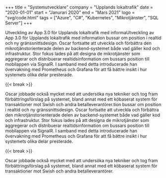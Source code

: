 +++
title = "Systemutvecklare"
company = "Upplands lokaltrafik"
date = "2020-01-01"
start = "Janurari 2020"
end = "Mars 2021"
logo = "svg/code.html"
tags = ["Azure", "C#", "Kubernetes", "Mikrotjänster", "SQL Server"]
+++

Utveckling av App 3.0 för Upplands lokaltrafik med informaUtveckling av App 3.0 för Upplands lokaltrafik med information bussar om position i realtid och ny gränssnittsdesign. Oscar fortsatte att utveckla och förbättra den mikrotjänstorienterade delen av backend-systemet både vad gäller kod och infrastruktur. Stor fokus lades på att designa de mikrotjänster som aggregerar och distribuerar realtidsinformation om bussars position till mobilappen via SignalR. I samband med detta introducerade han övervakning med Prometheus och Grafana för att få bättre insikt i hur systemets olika delar presterade. 

{{< break >}}

Oscar jobbade också mycket med att undersöka nya tekniker och tog fram förbättringsförslag på systemet, bland annat med ett köbaserat system för transaktioner mot Swish och andra betalleverantörer.tion bussar om position i realtid och ny gränssnittsdesign. Oscar fortsatte att utveckla och förbättra den mikrotjänstorienterade delen av backend-systemet både vad gäller kod och infrastruktur. Stor fokus lades på att designa de mikrotjänster som aggregerar och distribuerar realtidsinformation om bussars position till mobilappen via SignalR. I samband med detta introducerade han övervakning med Prometheus och Grafana för att få bättre insikt i hur systemets olika delar presterade.

{{< break >}}

Oscar jobbade också mycket med att undersöka nya tekniker och tog fram förbättringsförslag på systemet, bland annat med ett köbaserat system för transaktioner mot Swish och andra betalleverantörer.
